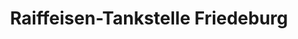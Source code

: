 ---
title: "Raiffeisen-Tankstelle Friedeburg"
url: /friedeburg/raiffeisen-tankstelle-friedeburg/
shop: Allgemein
---